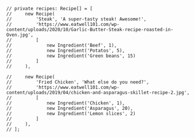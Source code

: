     // private recipes: Recipe[] = [
    //     new Recipe(
    //         'Steak', 'A super-tasty steak! Awesome!',
    //         'https://www.eatwell101.com/wp-content/uploads/2020/10/Garlic-Butter-Steak-recipe-roasted-in-Oven.jpg',
    //         [
    //             new Ingredient('Beef', 1),
    //             new Ingredient('Potatos', 5),
    //             new Ingredient('Green beans', 15)
    //         ]
    //     ),

    //     new Recipe(
    //         'Fried Chicken', 'What else do you need?',
    //         'https://www.eatwell101.com/wp-content/uploads/2019/04/chicken-and-asparagus-skillet-recipe-2.jpg',
    //         [
    //             new Ingredient('Chicken', 1),
    //             new Ingredient('Asparagus', 20),
    //             new Ingredient('Lemon slices', 2)
    //         ]
    //     ),
    // ];
